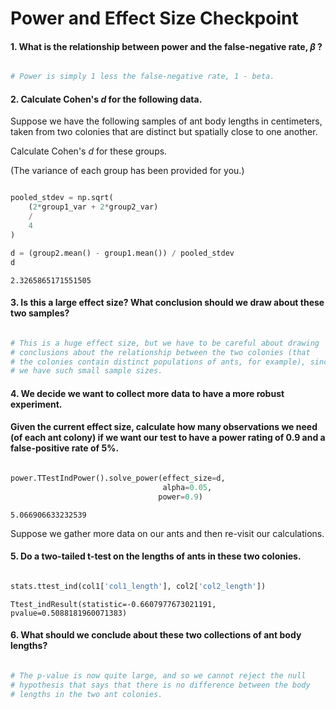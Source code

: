 # Power and Effect Size Checkpoint

#### 1. What is the relationship between power and the false-negative rate, $\beta$ ?


```python

# Power is simply 1 less the false-negative rate, 1 - beta.
```

#### 2. Calculate Cohen's *d* for the following data.  

Suppose we have the following samples of ant body lengths in centimeters, taken from two colonies that are distinct but spatially close to one another.

Calculate Cohen's *d* for these groups.

(The variance of each group has been provided for you.)


```python

pooled_stdev = np.sqrt(
    (2*group1_var + 2*group2_var) 
    / 
    4
)

d = (group2.mean() - group1.mean()) / pooled_stdev
d
```




    2.3265865171551505



#### 3. Is this a large effect size? What conclusion should we draw about these two samples?


```python

# This is a huge effect size, but we have to be careful about drawing
# conclusions about the relationship between the two colonies (that
# the colonies contain distinct populations of ants, for example), since
# we have such small sample sizes.
```

#### 4. We decide we want to collect more data to have a more robust experiment. 

#### Given the current effect size, calculate how many observations we need (of each ant colony) if we want our test to have a power rating of 0.9 and a false-positive rate of 5%.


```python

power.TTestIndPower().solve_power(effect_size=d,
                                  alpha=0.05,
                                 power=0.9)
```




    5.066906633232539



Suppose we gather more data on our ants and then re-visit our calculations. 

#### 5. Do a two-tailed t-test on the lengths of ants in these two colonies.


```python

stats.ttest_ind(col1['col1_length'], col2['col2_length'])
```




    Ttest_indResult(statistic=-0.6607977673021191, pvalue=0.5088181960071383)



#### 6. What should we conclude about these two collections of ant body lengths?


```python

# The p-value is now quite large, and so we cannot reject the null
# hypothesis that says that there is no difference between the body
# lengths in the two ant colonies.
```

